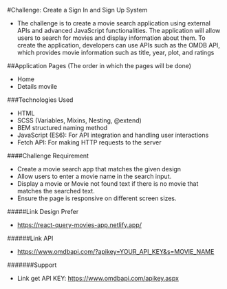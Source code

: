 #Challenge: Create a Sign In and Sign Up System
- The challenge is to create a movie search application using external APIs and advanced JavaScript functionalities. The application will allow users to search for movies and display information about them. To create the application, developers can use APIs such as the OMDB API, which provides movie information such as title, year, plot, and ratings

##Application Pages (The order in which the pages will be done)
- Home
- Details movile

###Technologies Used
- HTML
- SCSS (Variables, Mixins, Nesting, @extend)
- BEM structured naming method
- JavaScript (ES6): For API integration and handling user interactions
- Fetch API: For making HTTP requests to the server

####Challenge Requirement
- Create a movie search app that matches the given design
- Allow users to enter a movie name in the search input.
- Display a movie or Movie not found text if there is no movie that matches the searched text.
- Ensure the page is responsive on different screen sizes.

#####Link Design Prefer
- https://react-query-movies-app.netlify.app/

######Link API
- https://www.omdbapi.com/?apikey=YOUR_API_KEY&s=MOVIE_NAME

#######Support
- Link get API KEY: https://www.omdbapi.com/apikey.aspx
